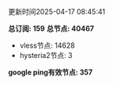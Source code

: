 更新时间2025-04-17 08:45:41

**总订阅: 159**
**总节点: 40467**
- vless节点: 14628
- hysteria2节点: 3

**google ping有效节点: 357**
